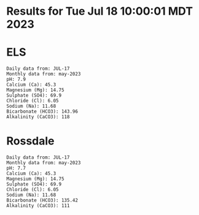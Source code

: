 # Results for Tue Jul 18 10:00:01 MDT 2023
# ELS
```
Daily data from: JUL-17
Monthly data from: may-2023
pH: 7.9
Calcium (Ca): 45.3
Magnesium (Mg): 14.75
Sulphate (SO4): 69.9
Chloride (Cl): 6.05
Sodium (Na): 11.68
Bicarbonate (HCO3): 143.96
Alkalinity (CaCO3): 118
```
# Rossdale
```
Daily data from: JUL-17
Monthly data from: may-2023
pH: 7.7
Calcium (Ca): 45.3
Magnesium (Mg): 14.75
Sulphate (SO4): 69.9
Chloride (Cl): 6.05
Sodium (Na): 11.68
Bicarbonate (HCO3): 135.42
Alkalinity (CaCO3): 111
```
